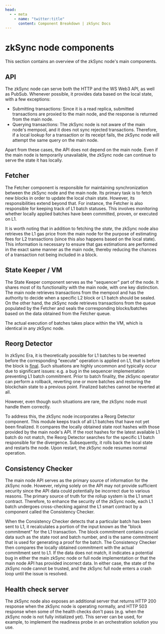 ```yaml
---
head:
  - - meta
    - name: "twitter:title"
      content: Component Breakdown | zkSync Docs
---
```


# zkSync node components

This section contains an overview of the zkSync node's main components.

## API

The zkSync node can serve both the HTTP and the WS Web3 API, as well as PubSub. Whenever possible, it provides data based on the
local state, with a few exceptions:

- Submitting transactions: Since it is a read replica, submitted transactions are proxied to the main node, and the
  response is returned from the main node.
- Querying transactions: The zkSync node is not aware of the main node's mempool, and it does not sync rejected transactions.
  Therefore, if a local lookup for a transaction or its receipt fails, the zkSync node will attempt the same query on the main
  node.

Apart from these cases, the API does not depend on the main node. Even if the main node is temporarily unavailable, the
zkSync node can continue to serve the state it has locally.

## Fetcher

The Fetcher component is responsible for maintaining synchronization between the zkSync node and the main node. Its primary task
is to fetch new blocks in order to update the local chain state. However, its responsibilities extend beyond that. For
instance, the Fetcher is also responsible for keeping track of L1 batch statuses. This involves monitoring whether
locally applied batches have been committed, proven, or executed on L1.

It is worth noting that in addition to fetching the _state_, the zkSync node also retrieves the L1 gas price from the main node
for the purpose of estimating fees for L2 transactions (since this also happens based on the local state). This
information is necessary to ensure that gas estimations are performed in the exact same manner as the main node, thereby
reducing the chances of a transaction not being included in a block.

## State Keeper / VM

The State Keeper component serves as the "sequencer" part of the node. It shares most of its functionality with the main
node, with one key distinction. The main node retrieves transactions from the mempool and has the authority to decide
when a specific L2 block or L1 batch should be sealed. On the other hand, the zkSync node retrieves transactions from the queue
populated by the Fetcher and seals the corresponding blocks/batches based on the data obtained from the Fetcher queue.

The actual execution of batches takes place within the VM, which is identical in any zkSync node.

## Reorg Detector

In zkSync Era, it is theoretically possible for L1 batches to be reverted before the corresponding "execute" operation
is applied on L1, that is before the block is [final][finality]. Such situations are highly uncommon and typically occur
due to significant issues: e.g. a bug in the sequencer implementation preventing L1 batch commitment. Prior to batch
finality, the zkSync operator can perform a rollback, reverting one or more batches and restoring the blockchain state
to a previous point. Finalized batches cannot be reverted at all.

However, even though such situations are rare, the zkSync node must handle them correctly.

To address this, the zkSync node incorporates a Reorg Detector component. This module keeps track of all L1 batches that have not
yet been finalized. It compares the locally obtained state root hashes with those provided by the main node's API. If
the root hashes for the latest available L1 batch do not match, the Reorg Detector searches for the specific L1 batch
responsible for the divergence. Subsequently, it rolls back the local state and restarts the node. Upon restart, the zkSync node
resumes normal operation.

[finality]: https://docs.zksync.io/zk-stack/concepts/finality.html

## Consistency Checker

The main node API serves as the primary source of information for the zkSync node. However, relying solely on the API may not
provide sufficient security since the API data could potentially be incorrect due to various reasons. The primary source
of truth for the rollup system is the L1 smart contract. Therefore, to enhance the security of the zkSync node, each L1 batch
undergoes cross-checking against the L1 smart contract by a component called the Consistency Checker.

When the Consistency Checker detects that a particular batch has been sent to L1, it recalculates a portion of the input
known as the "block commitment" for the L1 transaction. The block commitment contains crucial data such as the state
root and batch number, and is the same commitment that is used for generating a proof for the batch. The Consistency
Checker then compares the locally obtained commitment with the actual commitment sent to L1. If the data does not match,
it indicates a potential bug in either the main zkSync node or full node implementation or that the main node API has
provided incorrect data. In either case, the state of the zkSync node cannot be trusted, and the zkSync full node enters a crash loop until the
issue is resolved.

## Health check server

The zkSync node also exposes an additional server that returns HTTP 200 response when the zkSync node is operating normally, and HTTP 503
response when some of the health checks don't pass (e.g. when the zkSync node is not fully initialized yet). This server can be
used, for example, to implement the readiness probe in an orchestration solution you use.
